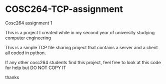 # COSC264-TCP-assignment
Cosc264 assignment 1

This is a porject I created while in my second year of university studying computer engineering

This is a simple TCP file sharing project that contains a server and a client all coded in python.

If any other cosc264 students find this project, feel free to look at this code for help but DO NOT COPY IT

thanks
